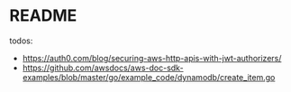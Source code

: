 # README

todos:
- https://auth0.com/blog/securing-aws-http-apis-with-jwt-authorizers/
- https://github.com/awsdocs/aws-doc-sdk-examples/blob/master/go/example_code/dynamodb/create_item.go
